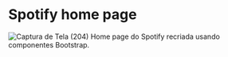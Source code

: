 # Spotify home page
![Captura de Tela (204)](https://user-images.githubusercontent.com/40041499/63216732-32f40080-c110-11e9-9bfa-1a1a7864b931.png)
Home page do Spotify recriada usando componentes Bootstrap.
